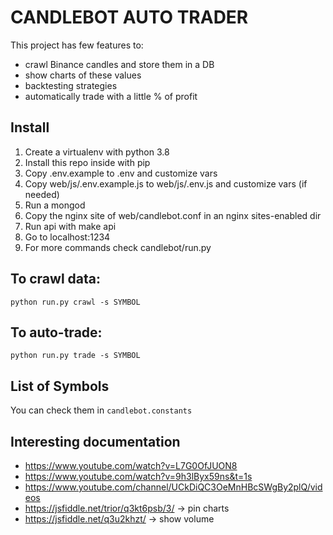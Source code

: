 # CANDLEBOT AUTO TRADER
This project has few features to:
- crawl Binance candles and store them in a DB
- show charts of these values
- backtesting strategies
- automatically trade with a little % of profit

## Install
1. Create a virtualenv with python 3.8
2. Install this repo inside with pip
3. Copy .env.example to .env and customize vars
4. Copy web/js/.env.example.js to web/js/.env.js and customize vars (if needed)
5. Run a mongod
6. Copy the nginx site of web/candlebot.conf in an nginx sites-enabled dir
7. Run api with make api
8. Go to localhost:1234
9. For more commands check candlebot/run.py

## To crawl data:
```
python run.py crawl -s SYMBOL
```

## To auto-trade:
```
python run.py trade -s SYMBOL
```

## List of Symbols
You can check them in `candlebot.constants`

## Interesting documentation
- https://www.youtube.com/watch?v=L7G0OfJUON8
- https://www.youtube.com/watch?v=9h3lByx59ns&t=1s
- https://www.youtube.com/channel/UCkDiQC3OeMnHBcSWgBy2plQ/videos
- https://jsfiddle.net/trior/q3kt6psb/3/ -> pin charts
- https://jsfiddle.net/q3u2khzt/ -> show volume